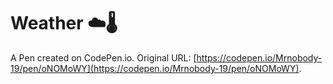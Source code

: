 # Weather ☁️🌡️

A Pen created on CodePen.io. Original URL: [https://codepen.io/Mrnobody-19/pen/oNOMoWY](https://codepen.io/Mrnobody-19/pen/oNOMoWY).

